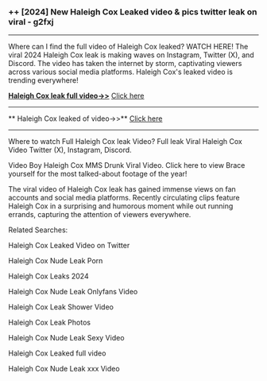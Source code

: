 ### ++ [2024] New  Haleigh Cox Leaked video & pics twitter leak on viral - g2fxj
----------

Where can I find the full video of  Haleigh Cox leaked? WATCH HERE! The viral 2024  Haleigh Cox leak is making waves on Instagram, Twitter (X), and Discord. The video has taken the internet by storm, captivating viewers across various social media platforms.  Haleigh Cox's leaked video is trending everywhere!


**[ Haleigh Cox leak full video->>](http://wildbook.top/wildbook8git)** [Click here](http://wildbook.top/wildbook8git)

----------


** Haleigh Cox leaked of video->>** [Click here](http://wildbook.top/wildbook8git)

----------


Where to watch Full  Haleigh Cox leak Video? Full leak Viral  Haleigh Cox Video Twitter (X), Instagram, Discord.

Video Boy  Haleigh Cox MMS Drunk Viral Video. Click here to view Brace yourself for the most talked-about footage of the year!

The viral video of  Haleigh Cox leak has gained immense views on fan accounts and social media platforms. Recently circulating clips feature  Haleigh Cox in a surprising and humorous moment while out running errands, capturing the attention of viewers everywhere.




Related Searches:

 Haleigh Cox Leaked Video on Twitter

 Haleigh Cox Nude Leak Porn

 Haleigh Cox Leaks 2024

 Haleigh Cox Nude Leak Onlyfans Video

 Haleigh Cox Leak Shower Video

 Haleigh Cox Leak Photos

 Haleigh Cox Nude Leak Sexy Video

 Haleigh Cox Leaked full video

 Haleigh Cox Nude Leak xxx Video

